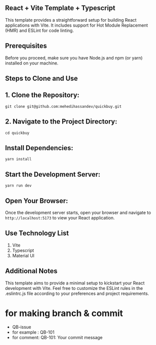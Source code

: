 ## React + Vite Template + Typescript

This template provides a straightforward setup for building React applications with Vite. It includes support for Hot Module Replacement (HMR) and ESLint for code linting.

## Prerequisites

Before you proceed, make sure you have Node.js and npm (or yarn) installed on your machine.

## Steps to Clone and Use

## 1. Clone the Repository:

`git clone git@github.com:mehedihassandev/quickbuy.git`

## 2. Navigate to the Project Directory:

`cd quickbuy`

## Install Dependencies:

`yarn install`

## Start the Development Server:

`yarn run dev`

## Open Your Browser:

Once the development server starts, open your browser and navigate to `http://localhost:5173` to view your React application.

## Use Technology List

1. Vite
2. Typescript
3. Material UI

## Additional Notes

This template aims to provide a minimal setup to kickstart your React development with Vite.
Feel free to customize the ESLint rules in the .eslintrc.js file according to your preferences and project requirements.

# for making branch & commit

- QB-issue
- for example : QB-101
- for comment: QB-101: Your commit message